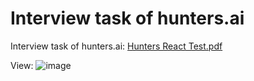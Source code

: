 # Interview task of hunters.ai

Interview task of hunters.ai: [Hunters React Test.pdf](https://github.com/Galilia/hunters-netflix/files/8261380/Hunters.React.Test.pdf)

View:
![image](https://user-images.githubusercontent.com/20660693/158574526-bc4a8c7a-c8a3-4544-a554-d322b8608a3b.png)

